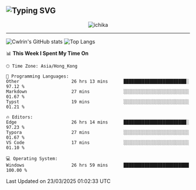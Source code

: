 ![Typing SVG](https://readme-typing-svg.demolab.com?font=Jost&size=24&pause=1000&color=7799EE&vCenter=true&multiline=true&random=false&width=435&height=100&lines=Hi+there;I'm+Sakurakouji+Nanaha;You+can+also+tell+me+Cwlrin%E2%98%86)
---
<p align="center">
  <img src="https://dlink.host/1drv/aHR0cHM6Ly8xZHJ2Lm1zL2kvYy9iZGU1MWU2MjVlZjhmY2M1L0VZa0hZVThWUnJGSHRIWVUxT1JwbVFjQllOU2t6cVNTVER0TXliYkNqOExhY1E_ZT10UUtFSkw.png" alt="ichika" border="0" />
</p>

---
![Cwlrin's GitHub stats](https://github-readme-stats.vercel.app/api?username=cwlrin&show_icons=true&theme=buefy)
![Top Langs](https://github-readme-stats.vercel.app/api/top-langs/?username=cwlrin&layout=compact&hide=html,css)

<!--START_SECTION:waka-->
📊 **This Week I Spent My Time On** 

```text
🕑︎ Time Zone: Asia/Hong_Kong

💬 Programming Languages: 
Other                    26 hrs 13 mins      ████████████████████████░   97.12 % 
Markdown                 27 mins             ░░░░░░░░░░░░░░░░░░░░░░░░░   01.67 % 
Typst                    19 mins             ░░░░░░░░░░░░░░░░░░░░░░░░░   01.21 % 

🔥 Editors: 
Edge                     26 hrs 14 mins      ████████████████████████░   97.23 % 
Typora                   27 mins             ░░░░░░░░░░░░░░░░░░░░░░░░░   01.67 % 
VS Code                  17 mins             ░░░░░░░░░░░░░░░░░░░░░░░░░   01.10 % 

💻 Operating System: 
Windows                  26 hrs 59 mins      █████████████████████████   100.00 % 
```


 Last Updated on 23/03/2025 01:02:33 UTC
<!--END_SECTION:waka-->
